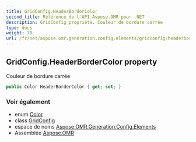 ```yaml
---
title: GridConfig.HeaderBorderColor
second_title: Référence de l'API Aspose.OMR pour .NET
description: GridConfig propriété. Couleur de bordure carrée
type: docs
weight: 70
url: /fr/net/aspose.omr.generation.config.elements/gridconfig/headerbordercolor/
---
```

## GridConfig.HeaderBorderColor property

Couleur de bordure carrée

```csharp
public Color HeaderBorderColor { get; set; }
```

### Voir également

* enum [Color](../../../aspose.omr.generation/color/)
* class [GridConfig](../)
* espace de noms [Aspose.OMR.Generation.Config.Elements](../../gridconfig/)
* Assemblée [Aspose.OMR](../../../)


